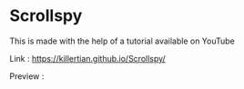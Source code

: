 # Scrollspy

This is made with the help of a tutorial available on YouTube

Link : https://killertian.github.io/Scrollspy/

Preview : 
